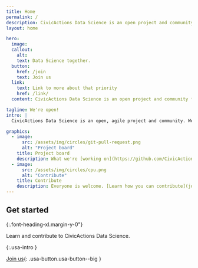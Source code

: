 ```yaml
---
title: Home
permalink: /
description: CivicActions Data Science is an open project and community for CivicActions team members and the community.
layout: home

hero:
  image: 
  callout:
    alt: 
    text: Data Science together.
  button:
    href: /join
    text: Join us
  link:
    text: Link to more about that priority
    href: /link/
  content: CivicActions Data Science is an open project and community for CivicActions team members and the community. We want this resource to be useful to our team, our clients, our partners.

tagline: We're open!
intro: |
  CivicActions Data Science is an open, agile project and community. We work iteratively, in public. [Learn more.](open)

graphics:
  - image:
      src: /assets/img/circles/git-pull-request.png
      alt: "Project board"
    title: Project board
    description: What we're [working on](https://github.com/CivicActions/datascience/projects/1).
  - image:
      src: /assets/img/circles/cpu.png
      alt: "Contribute"
    title: Contribute
    description: Everyone is welcome. [Learn how you can contribute](join) to CivicActions Data Science.
---
```


## Get started

{:.font-heading-xl.margin-y-0"}

Learn and contribute to CivicActions Data Science.

{:.usa-intro }

[Join us](join){: .usa-button.usa-button--big }
